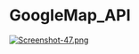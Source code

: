 # GoogleMap_API
[![Screenshot-47.png](https://i.postimg.cc/jdc2jhdV/Screenshot-47.png)](https://postimg.cc/qzt4by3Q)
